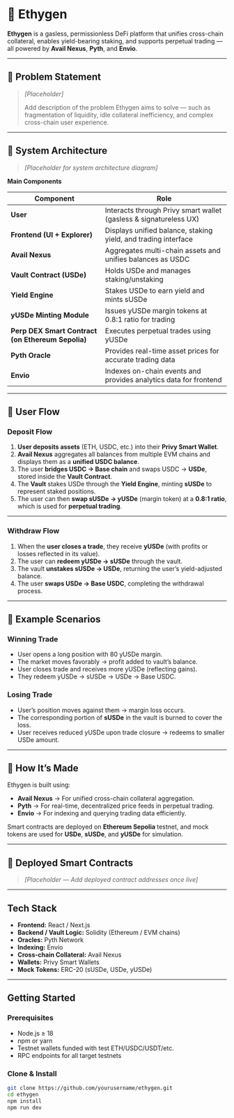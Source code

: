 # 🧬 Ethygen

**Ethygen** is a gasless, permissionless DeFi platform that unifies cross-chain collateral, enables yield-bearing staking, and supports perpetual trading — all powered by **Avail Nexus**, **Pyth**, and **Envio**.

---

## 🚩 Problem Statement

> *[Placeholder]*
>
> Add description of the problem Ethygen aims to solve — such as fragmentation of liquidity, idle collateral inefficiency, and complex cross-chain user experience.

---

## 🧩 System Architecture

> *[Placeholder for system architecture diagram]*

**Main Components**

| Component                                     | Role                                                              |
| --------------------------------------------- | ----------------------------------------------------------------- |
| **User**                                      | Interacts through Privy smart wallet (gasless & signatureless UX) |
| **Frontend (UI + Explorer)**                  | Displays unified balance, staking yield, and trading interface    |
| **Avail Nexus**                               | Aggregates multi-chain assets and unifies balances as USDC        |
| **Vault Contract (USDe)**                     | Holds USDe and manages staking/unstaking                          |
| **Yield Engine**                              | Stakes USDe to earn yield and mints sUSDe                         |
| **yUSDe Minting Module**                      | Issues yUSDe margin tokens at 0.8:1 ratio for trading             |
| **Perp DEX Smart Contract (on Ethereum Sepolia)** | Executes perpetual trades using yUSDe                             |
| **Pyth Oracle**                               | Provides real-time asset prices for accurate trading data         |
| **Envio**                                     | Indexes on-chain events and provides analytics data for frontend  |

---

## 🔄 User Flow

### **Deposit Flow**

1. **User deposits assets** (ETH, USDC, etc.) into their **Privy Smart Wallet**.
2. **Avail Nexus** aggregates all balances from multiple EVM chains and displays them as a **unified USDC balance**.
3. The user **bridges USDC → Base chain** and swaps USDC → **USDe**, stored inside the **Vault Contract**.
4. The **Vault** stakes USDe through the **Yield Engine**, minting **sUSDe** to represent staked positions.
5. The user can then **swap sUSDe → yUSDe** (margin token) at a **0.8:1 ratio**, which is used for **perpetual trading**.

---

### **Withdraw Flow**

1. When the **user closes a trade**, they receive **yUSDe** (with profits or losses reflected in its value).
2. The user can **redeem yUSDe → sUSDe** through the vault.
3. The vault **unstakes sUSDe → USDe**, returning the user’s yield-adjusted balance.
4. The user **swaps USDe → Base USDC**, completing the withdrawal process.

---

## 🧠 Example Scenarios

### **Winning Trade**

* User opens a long position with 80 yUSDe margin.
* The market moves favorably → profit added to vault’s balance.
* User closes trade and receives more yUSDe (reflecting gains).
* They redeem yUSDe → sUSDe → USDe → Base USDC.

### **Losing Trade**

* User’s position moves against them → margin loss occurs.
* The corresponding portion of **sUSDe** in the vault is burned to cover the loss.
* User receives reduced yUSDe upon trade closure → redeems to smaller USDe amount.

---

## 🔧 How It’s Made

Ethygen is built using:

* **Avail Nexus** → For unified cross-chain collateral aggregation.
* **Pyth** → For real-time, decentralized price feeds in perpetual trading.
* **Envio** → For indexing and querying trading data efficiently.

Smart contracts are deployed on **Ethereum Sepolia** testnet, and mock tokens are used for **USDe**, **sUSDe**, and **yUSDe** for simulation.

---

## 🧱 Deployed Smart Contracts

> *[Placeholder — Add deployed contract addresses once live]*

---

## Tech Stack
- **Frontend:** React / Next.js  
- **Backend / Vault Logic:** Solidity (Ethereum / EVM chains)  
- **Oracles:** Pyth Network  
- **Indexing:** Envío  
- **Cross-chain Collateral:** Avail Nexus  
- **Wallets:** Privy Smart Wallets  
- **Mock Tokens:** ERC-20 (sUSDe, USDe, yUSDe)  

---

## Getting Started
### Prerequisites
- Node.js ≥ 18
- npm or yarn
- Testnet wallets funded with test ETH/USDC/USDT/etc.
- RPC endpoints for all target testnets

### Clone & Install 
```bash
git clone https://github.com/yourusername/ethygen.git
cd ethygen
npm install
npm run dev

